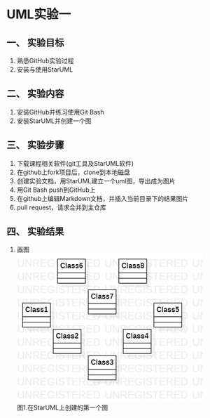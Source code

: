 # UML实验一
   
## 一、 实验目标  
   
1. 熟悉GitHub实验过程
2. 安装与使用StarUML

## 二、 实验内容  

1. 安装GitHub并练习使用Git Bash
2. 安装StarUML并创建一个图
   
## 三、 实验步骤  
   
1. 下载课程相关软件(git工具及StarUML软件)  
2. 在github上fork项目后，clone到本地磁盘  
3. 创建实验文档，用StarUML建立一个uml图，导出成为图片  
4. 用Git Bash push到GitHub上  
5. 在github上编辑Markdown文档，并插入当前目录下的结果图片  
6. pull request，请求合并到主仓库
   
## 四、 实验结果  
1. 画图  
![第一个UML图](./model1.jpg)  
图1.在StarUML上创建的第一个图
